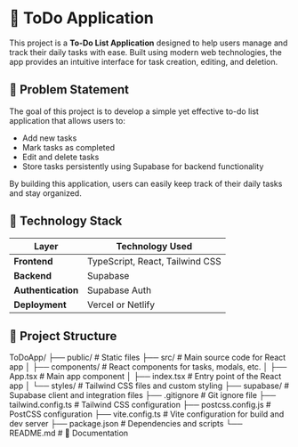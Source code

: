 # 📝 ToDo Application

This project is a **To-Do List Application** designed to help users manage and track their daily tasks with ease. Built using modern web technologies, the app provides an intuitive interface for task creation, editing, and deletion.

## 🚀 Problem Statement

The goal of this project is to develop a simple yet effective to-do list application that allows users to:

- Add new tasks
- Mark tasks as completed
- Edit and delete tasks
- Store tasks persistently using Supabase for backend functionality

By building this application, users can easily keep track of their daily tasks and stay organized.

## 🔧 Technology Stack

| **Layer**            | **Technology Used**          |
|----------------------|------------------------------|
| **Frontend**         | TypeScript, React, Tailwind CSS |
| **Backend**          | Supabase                     |
| **Authentication**   | Supabase Auth                |
| **Deployment**       | Vercel or Netlify            |

## 📁 Project Structure

ToDoApp/
├── public/ # Static files
├── src/ # Main source code for React app
│ ├── components/ # React components for tasks, modals, etc.
│ ├── App.tsx # Main app component
│ ├── index.tsx # Entry point of the React app
│ └── styles/ # Tailwind CSS files and custom styling
├── supabase/ # Supabase client and integration files
├── .gitignore # Git ignore file
├── tailwind.config.ts # Tailwind CSS configuration
├── postcss.config.js # PostCSS configuration
├── vite.config.ts # Vite configuration for build and dev server
├── package.json # Dependencies and scripts
└── README.md # 📄 Documentation
